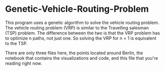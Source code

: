 # Genetic-Vehicle-Routing-Problem


This program uses a genetic algorithm to solve the vehicle routing problem. The vehicle routing problem (VRP) is similar to the Travelling salesman (TSP) problem. The difference between the two is that the VRP problem has to optimize n paths, not just one. So solving the VRP for n = 1 is equivalent to the TSP.

There are only three files here, the points located around Berlin, the notebook that contains the visualizations and code, and this file that you're reading right now.
